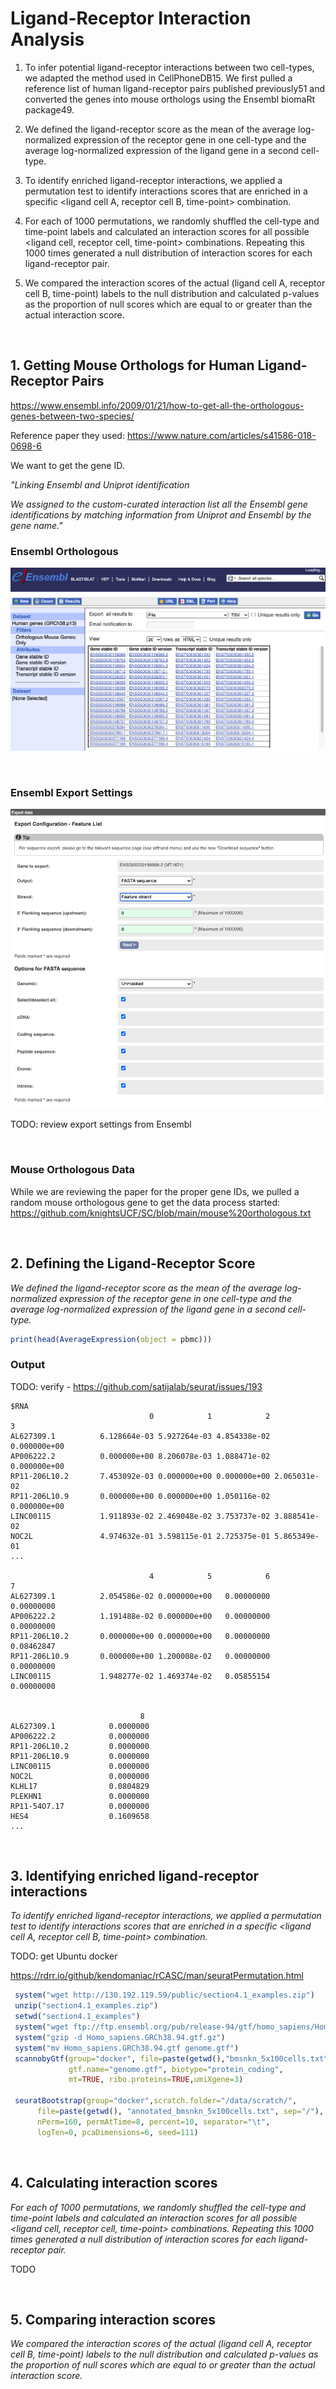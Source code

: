 # Ligand-Receptor Interaction Analysis

1. To infer potential ligand-receptor interactions between two cell-types, we adapted the method used in CellPhoneDB15. We first pulled a reference list of human ligand-receptor pairs published previously51 and converted the genes into mouse orthologs using the Ensembl biomaRt package49.

2. We defined the ligand-receptor score as the mean of the average log-normalized expression of the receptor gene in one cell-type and the average log-normalized expression of the ligand gene in a second cell-type.

3. To identify enriched ligand-receptor interactions, we applied a permutation test to identify interactions scores that are enriched in a specific <ligand cell A, receptor cell B, time-point> combination.

4. For each of 1000 permutations, we randomly shuffled the cell-type and time-point labels and calculated an interaction scores for all possible <ligand cell, receptor cell, time-point> combinations. Repeating this 1000 times generated a null distribution of interaction scores for each ligand-receptor pair.

5. We compared the interaction scores of the actual (ligand cell A, receptor cell B, time-point) labels to the null distribution and calculated p-values as the proportion of null scores which are equal to or greater than the actual interaction score.

<br>

<h2> 1. Getting Mouse Orthologs for Human Ligand-Receptor Pairs </h2>

https://www.ensembl.info/2009/01/21/how-to-get-all-the-orthologous-genes-between-two-species/

Reference paper they used: https://www.nature.com/articles/s41586-018-0698-6

We want to get the gene ID.

<i>"Linking Ensembl and Uniprot identification

We assigned to the custom-curated interaction list all the Ensembl gene identifications by matching information from Uniprot and Ensembl by the gene name."</i>


<h3> Ensembl Orthologous </h3>

![Ensembl Orthologous](https://github.com/knightsUCF/SC/blob/main/charts/Ensembl%20Orthologous.png)

<br>

<h3> Ensembl Export Settings </h3>

![Ensembl Export Settings](https://github.com/knightsUCF/SC/blob/main/charts/Ensembl%20Export%20Settings.png)


TODO: review export settings from Ensembl

<br>

<h3> Mouse Orthologous Data </h3>

While we are reviewing the paper for the proper gene IDs, we pulled a random mouse orthologous gene to get the data process started: https://github.com/knightsUCF/SC/blob/main/mouse%20orthologous.txt

<br>

<h2>2. Defining the Ligand-Receptor Score</h2

<i>We defined the ligand-receptor score as the mean of the average log-normalized expression of the receptor gene in one cell-type and the average log-normalized expression of the ligand gene in a second cell-type.</i>

```R
print(head(AverageExpression(object = pbmc)))
```

<h3>Output</h3>

TODO: verify - https://github.com/satijalab/seurat/issues/193

```
$RNA
                               0            1            2            3
AL627309.1          6.128664e-03 5.927264e-03 4.854338e-02 0.000000e+00
AP006222.2          0.000000e+00 8.206078e-03 1.088471e-02 0.000000e+00
RP11-206L10.2       7.453092e-03 0.000000e+00 0.000000e+00 2.065031e-02
RP11-206L10.9       0.000000e+00 0.000000e+00 1.050116e-02 0.000000e+00
LINC00115           1.911893e-02 2.469048e-02 3.753737e-02 3.888541e-02
NOC2L               4.974632e-01 3.598115e-01 2.725375e-01 5.865349e-01
...

                               4            5            6            7
AL627309.1          2.054586e-02 0.000000e+00   0.00000000   0.00000000
AP006222.2          1.191488e-02 0.000000e+00   0.00000000   0.00000000
RP11-206L10.2       0.000000e+00 0.000000e+00   0.00000000   0.08462847
RP11-206L10.9       0.000000e+00 1.200008e-02   0.00000000   0.00000000
LINC00115           1.948277e-02 1.469374e-02   0.05855154   0.00000000


                             8
AL627309.1            0.0000000
AP006222.2            0.0000000
RP11-206L10.2         0.0000000
RP11-206L10.9         0.0000000
LINC00115             0.0000000
NOC2L                 0.0000000
KLHL17                0.0804829
PLEKHN1               0.0000000
RP11-54O7.17          0.0000000
HES4                  0.1609658
...

```

<br>

<h2>3. Identifying enriched ligand-receptor interactions</h2>

<i>To identify enriched ligand-receptor interactions, we applied a permutation test to identify interactions scores that are enriched in a specific <ligand cell A, receptor cell B, time-point> combination.</i>

TODO: get Ubuntu docker

https://rdrr.io/github/kendomaniac/rCASC/man/seuratPermutation.html

```R
 system("wget http://130.192.119.59/public/section4.1_examples.zip")
 unzip("section4.1_examples.zip")
 setwd("section4.1_examples")
 system("wget ftp://ftp.ensembl.org/pub/release-94/gtf/homo_sapiens/Homo_sapiens.GRCh38.94.gtf.gz")
 system("gzip -d Homo_sapiens.GRCh38.94.gtf.gz")
 system("mv Homo_sapiens.GRCh38.94.gtf genome.gtf")
 scannobyGtf(group="docker", file=paste(getwd(),"bmsnkn_5x100cells.txt",sep="/"),
             gtf.name="genome.gtf", biotype="protein_coding", 
             mt=TRUE, ribo.proteins=TRUE,umiXgene=3)
 
 seuratBootstrap(group="docker",scratch.folder="/data/scratch/",
      file=paste(getwd(), "annotated_bmsnkn_5x100cells.txt", sep="/"), 
      nPerm=160, permAtTime=8, percent=10, separator="\t",
      logTen=0, pcaDimensions=6, seed=111)
```
<br>

<h2>4. Calculating interaction scores</h2>

<i>For each of 1000 permutations, we randomly shuffled the cell-type and time-point labels and calculated an interaction scores for all possible <ligand cell, receptor cell, time-point> combinations. Repeating this 1000 times generated a null distribution of interaction scores for each ligand-receptor pair.</i>
  
 TODO
 
 <br>
 
 <h2>5. Comparing interaction scores</h2>
 
 <i>We compared the interaction scores of the actual (ligand cell A, receptor cell B, time-point) labels to the null distribution and calculated p-values as the proportion of null scores which are equal to or greater than the actual interaction score.</i>

